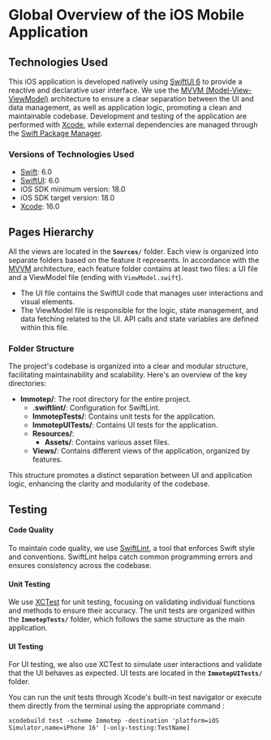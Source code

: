 # Global Overview of the iOS Mobile Application

## Technologies Used

This iOS application is developed natively using [SwiftUI 6](https://developer.apple.com/documentation/swiftui/) to provide a reactive and declarative user interface. We use the [MVVM (Model-View-ViewModel)](https://en.wikipedia.org/wiki/Model%E2%80%93view%E2%80%93viewmodel) architecture to ensure a clear separation between the UI and data management, as well as application logic, promoting a clean and maintainable codebase. Development and testing of the application are performed with [Xcode](https://developer.apple.com/xcode/), while external dependencies are managed through the [Swift Package Manager](https://swift.org/package-manager/).

### Versions of Technologies Used

- [Swift](https://swift.org/): 6.0
- [SwiftUI](https://developer.apple.com/documentation/swiftui/): 6.0
- iOS SDK minimum version: 18.0
- iOS SDK target version: 18.0
- [Xcode](https://developer.apple.com/xcode/): 16.0

## Pages Hierarchy

All the views are located in the **`Sources/`** folder. Each view is organized into separate folders based on the feature it represents. In accordance with the [MVVM](https://en.wikipedia.org/wiki/Model%E2%80%93view%E2%80%93viewmodel) architecture, each feature folder contains at least two files: a UI file and a ViewModel file (ending with `ViewModel.swift`).

- The UI file contains the SwiftUI code that manages user interactions and visual elements.
- The ViewModel file is responsible for the logic, state management, and data fetching related to the UI. API calls and state variables are defined within this file.


### Folder Structure

The project's codebase is organized into a clear and modular structure, facilitating maintainability and scalability. Here's an overview of the key directories:

- **Immotep/**: The root directory for the entire project.
  - **.swiftlint/**: Configuration for SwiftLint.
  - **ImmotepTests/**: Contains unit tests for the application.
  - **ImmotepUITests/**: Contains UI tests for the application.
  - **Resources/**: 
    - **Assets/**: Contains various asset files.
  - **Views/**: Contains different views of the application, organized by features.

This structure promotes a distinct separation between UI and application logic, enhancing the clarity and modularity of the codebase.


## Testing

#### Code Quality
To maintain code quality, we use [SwiftLint](https://github.com/realm/SwiftLint), a tool that enforces Swift style and conventions. SwiftLint helps catch common programming errors and ensures consistency across the codebase.

#### Unit Testing
We use [XCTest](https://developer.apple.com/documentation/xctest) for unit testing, focusing on validating individual functions and methods to ensure their accuracy. The unit tests are organized within the **`ImmotepTests/`** folder, which follows the same structure as the main application.


#### UI Testing
For UI testing, we also use XCTest to simulate user interactions and validate that the UI behaves as expected. UI tests are located in the **`ImmotepUITests/`** folder.


You can run the unit tests through Xcode's built-in test navigator or execute them directly from the terminal using the appropriate command :

```
xcodebuild test -scheme Immotep -destination 'platform=iOS Simulator,name=iPhone 16' [-only-testing:TestName]
```

